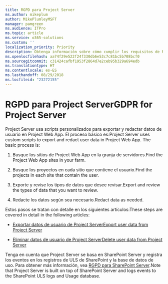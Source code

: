 ```yaml
---
title: RGPD para Project Server
ms.author: mikeplum
author: MikePlumleyMSFT
manager: pamgreen
ms.audience: ITPro
ms.topic: article
ms.service: o365-solutions
ms.custom: ''
localization_priority: Priority
description: Obtenga información sobre cómo cumplir los requisitos de RGPD en Project Server local.
ms.openlocfilehash: aa74f29e522f24f330db6e53c7c81bc5b708bcf0
ms.sourcegitcommit: c31424cafbf1953f2864d7e2ceb95b329a694edb
ms.translationtype: HT
ms.contentlocale: es-ES
ms.lasthandoff: 08/29/2018
ms.locfileid: "23272155"
---
```

# <a name="gdpr-for-project-server"></a><span data-ttu-id="9f489-103">RGPD para Project Server</span><span class="sxs-lookup"><span data-stu-id="9f489-103">GDPR for Project Server</span></span>

<span data-ttu-id="9f489-p101">Project Server usa scripts personalizados para exportar y redactar datos de usuario en Project Web App. El proceso básico es:</span><span class="sxs-lookup"><span data-stu-id="9f489-p101">Project Server uses custom scripts to export and redact user data in Project Web App. The basic process is:</span></span>

1.  <span data-ttu-id="9f489-106">Busque los sitios de Project Web App en la granja de servidores.</span><span class="sxs-lookup"><span data-stu-id="9f489-106">Find the Project Web App sites in your farm.</span></span>

2.  <span data-ttu-id="9f489-107">Busque los proyectos en cada sitio que contiene el usuario.</span><span class="sxs-lookup"><span data-stu-id="9f489-107">Find the projects in each site that contain the user.</span></span>

3.  <span data-ttu-id="9f489-108">Exporte y revise los tipos de datos que desee revisar.</span><span class="sxs-lookup"><span data-stu-id="9f489-108">Export and review the types of data that you want to review.</span></span>

4.  <span data-ttu-id="9f489-109">Redacte los datos según sea necesario.</span><span class="sxs-lookup"><span data-stu-id="9f489-109">Redact data as needed.</span></span>

<span data-ttu-id="9f489-110">Estos pasos se tratan con detalle en los siguientes artículos:</span><span class="sxs-lookup"><span data-stu-id="9f489-110">These steps are covered in detail in the following articles:</span></span>

- [<span data-ttu-id="9f489-111">Exportar datos de usuario de Project Server</span><span class="sxs-lookup"><span data-stu-id="9f489-111">Export user data from Project Server</span></span>](/Project/export-user-data-from-project-server?toc=/Office365/Enterprise/toc.json)

- [<span data-ttu-id="9f489-112">Eliminar datos de usuario de Project Server</span><span class="sxs-lookup"><span data-stu-id="9f489-112">Delete user data from Project Server</span></span>](/Project/delete-user-data-from-project-server?toc=/Office365/Enterprise/toc.json)


<span data-ttu-id="9f489-p102">Tenga en cuenta que Project Server se basa en SharePoint Server y registra los eventos en los registros de ULS de SharePoint y la base de datos de uso. Para obtener más información, vea [RGPD para SharePoint Server](gdpr-for-sharepoint-server.md).</span><span class="sxs-lookup"><span data-stu-id="9f489-p102">Note that Project Server is built on top of SharePoint Server and logs events to the SharePoint ULS logs and Usage database.</span></span>

